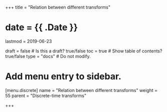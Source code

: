 +++
title = "Relation between different transforms"

# date = {{ .Date }}
lastmod = 2019-06-23

draft = false  # Is this a draft? true/false
toc = true  # Show table of contents? true/false
type = "docs"  # Do not modify.

# Add menu entry to sidebar.
[menu.discrete]
  name = "Relation between different transforms"
  weight = 55
  parent = "Discrete-time transforms"


+++
